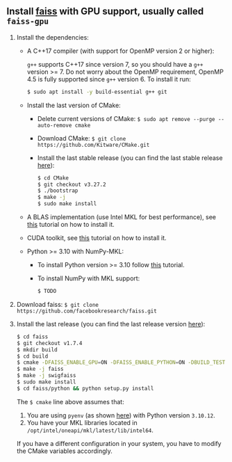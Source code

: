 Install [faiss](https://github.com/facebookresearch/faiss) with GPU support, usually called `faiss-gpu`
-------------------------------------------------------------------------------------------------------

1. Install the dependencies:
          
   * A C++17 compiler (with support for OpenMP version 2 or higher):
     
      `g++` supports C++17 since version 7, so you should have a `g++` version >= 7. Do not worry about the OpenMP requirement, OpenMP 4.5 is fully supported since `g++` version 6. To install it run:

      ```bash
      $ sudo apt install -y build-essential g++ git
      ```

   * Install the last version of CMake:
       * Delete current versions of CMake: `$ sudo apt remove --purge --auto-remove cmake`
       * Download CMake: `$ git clone https://github.com/Kitware/CMake.git`
       * Install the last stable release (you can find the last stable release [here](https://github.com/Kitware/CMake/releases)):
      
          ```bash
          $ cd CMake
          $ git checkout v3.27.2
          $ ./bootstrap
          $ make -j
          $ sudo make install
          ```
        
   * A BLAS implementation (use Intel MKL for best performance), see [this](https://github.com/luiscarlosgph/how-to/tree/main/intel-mkl) tutorial on how to install it.
   
   * CUDA toolkit, see [this](https://github.com/luiscarlosgph/how-to/tree/main/cuda-toolkit) tutorial on how to install it.
   
   * Python >= 3.10 with NumPy-MKL:
      * To install Python version >= 3.10 follow [this](https://github.com/luiscarlosgph/how-to/tree/main/pyenv) tutorial.
      * To install NumPy with MKL support: 

         ```bash
         $ TODO
         ```

   
1. Download faiss: `$ git clone https://github.com/facebookresearch/faiss.git`


2. Install the last release (you can find the last release version [here](https://github.com/facebookresearch/faiss/releases)):

   ```bash
   $ cd faiss
   $ git checkout v1.7.4
   $ mkdir build
   $ cd build
   $ cmake -DFAISS_ENABLE_GPU=ON -DFAISS_ENABLE_PYTHON=ON -DBUILD_TESTING=OFF -DBUILD_SHARED_LIBS=ON -DFAISS_ENABLE_C_API=ON -DCMAKE_BUILD_TYPE=Release -DFAISS_OPT_LEVEL=avx2 -DBLA_VENDOR=Intel10_64_dyn -DBLA_VENDOR=Intel10_64_dyn -DMKL_LIBRARIES="-L/opt/intel/oneapi/mkl/latest/lib/intel64 -lmkl_core -lmkl_sequential" -DCUDAToolkit_ROOT=/usr/local/cuda -DPython_EXECUTABLE=$HOME/.pyenv/shims/python -DPython_INCLUDE_DIRS=$HOME/.pyenv/versions/3.10.12/include -DPython_LIBRARIES=$HOME/.pyenv/versions/3.10.12/lib ..
   $ make -j faiss
   $ make -j swigfaiss
   $ sudo make install
   $ cd faiss/python && python setup.py install
   ```

   The `$ cmake` line above assumes that:
      1. You are using `pyenv` (as shown [here](https://github.com/luiscarlosgph/how-to/tree/main/pyenv)) with Python version `3.10.12`.
      2. You have your MKL libraries located in `/opt/intel/oneapi/mkl/latest/lib/intel64`.

   If you have a different configuration in your system, you have to modify the CMake variables accordingly.

<!--
4. Run the test suite to check that it works:

   ```bash
   $ make test
   $ cd faiss/python && python setup.py build
   $ PYTHONPATH="$(ls -d ./faiss/python/build/lib*/)" pytest tests/test_*.py
   ```
-->
